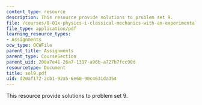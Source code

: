 ```yaml
---
content_type: resource
description: This resource provide solutions to problem set 9.
file: /courses/8-01x-physics-i-classical-mechanics-with-an-experimental-focus-fall-2002/d20af1722cb192a56e6090c4631da354_sol9.pdf
file_type: application/pdf
learning_resource_types:
- Assignments
ocw_type: OCWFile
parent_title: Assignments
parent_type: CourseSection
parent_uid: 200a7e41-26a7-1317-a96b-a727b7fcc90d
resourcetype: Document
title: sol9.pdf
uid: d20af172-2cb1-92a5-6e60-90c4631da354
---
```

This resource provide solutions to problem set 9.

